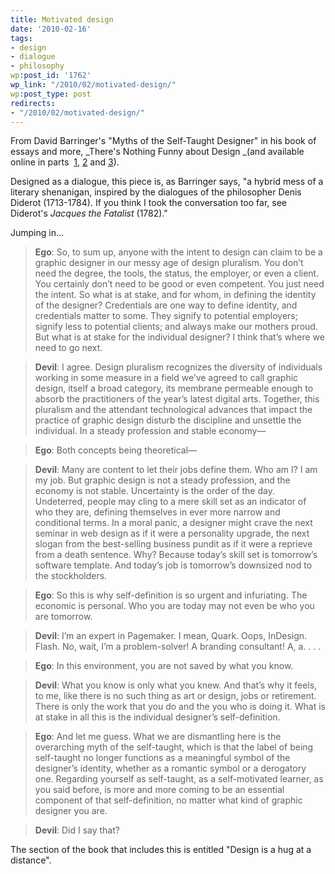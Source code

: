 ```yaml
---
title: Motivated design
date: '2010-02-16'
tags:
- design
- dialogue
- philosophy
wp:post_id: '1762'
wp_link: "/2010/02/motivated-design/"
wp:post_type: post
redirects:
- "/2010/02/motivated-design/"
---
```


From David Barringer's "Myths of the Self-Taught Designer" in his book of essays and more, _There's Nothing Funny about Design _(and available online in parts  [1](http://www.aiga.org/content.cfm/myths-of-the-self-taught-designer-the-first-conversation-between), [2](http://www.aiga.org/content.cfm/myths-of-the-self-taught-designer-the-second-conversation-betwee) and [3](http://www.aiga.org/content.cfm/myths-of-the-self-taught-designer-the-third-conversation-between)).

Designed as a dialogue, this piece is, as Barringer says, "a hybrid mess of a literary shenanigan, inspired by the dialogues of the philosopher Denis Diderot (1713-1784). If you think I took the conversation too far, see Diderot's _Jacques the Fatalist_ (1782)."

Jumping in...

> **Ego**: So, to sum up, anyone with the intent to design can claim to be a graphic designer in our messy age of design pluralism. You don’t need the degree, the tools, the status, the employer, or even a client. You certainly don’t need to be good or even competent. You just need the intent. So what is at stake, and for whom, in defining the identity of the designer? Credentials are one way to define identity, and credentials matter to some. They signify to potential employers; signify less to potential clients; and always make our mothers proud. But what is at stake for the individual designer? I think that’s where we need to go next.

>

> **Devil**: I agree. Design pluralism recognizes the diversity of individuals working in some measure in a field we’ve agreed to call graphic design, itself a broad category, its membrane permeable enough to absorb the practitioners of the year’s latest digital arts. Together, this pluralism and the attendant technological advances that impact the practice of graphic design disturb the discipline and unsettle the individual. In a steady profession and stable economy—

>

> **Ego**: Both concepts being theoretical— 

>

> **Devil**: Many are content to let their jobs define them. Who am I? I am my job. But graphic design is not a steady profession, and the economy is not stable. Uncertainty is the order of the day. Undeterred, people may cling to a mere skill set as an indicator of who they are, defining themselves in ever more narrow and conditional terms. In a moral panic, a designer might crave the next seminar in web design as if it were a personality upgrade, the next slogan from the best-selling business pundit as if it were a reprieve from a death sentence. Why? Because today’s skill set is tomorrow’s software template. And today’s job is tomorrow’s downsized nod to the stockholders. 

>

> **Ego**: So this is why self-definition is so urgent and infuriating. The economic is personal. Who you are today may not even be who you are tomorrow. 

>

> **Devil**: I’m an expert in Pagemaker. I mean, Quark. Oops, InDesign. Flash. No, wait, I’m a problem-solver! A branding consultant! A, a. . . . 

>

> **Ego**: In this environment, you are not saved by what you know. 

>

> **Devil**: What you know is only what you knew. And that’s why it feels, to me, like there is no such thing as art or design, jobs or retirement. There is only the work that you do and the you who is doing it. What is at stake in all this is the individual designer’s self-definition. 

>

> **Ego**: And let me guess. What we are dismantling here is the overarching myth of the self-taught, which is that the label of being self-taught no longer functions as a meaningful symbol of the designer’s identity, whether as a romantic symbol or a derogatory one. Regarding yourself as self-taught, as a self-motivated learner, as you said before, is more and more coming to be an essential component of that self-definition, no matter what kind of graphic designer you are. 

>

> **Devil**: Did I say that?

The section of the book that includes this is entitled "Design is a hug at a distance".
